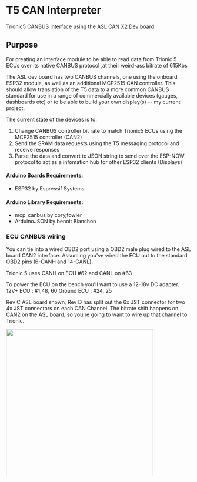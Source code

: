 # T5 CAN Interpreter
Trionic5 CANBUS interface using the [ASL CAN X2 Dev board](https://www.autosportlabs.com/product/esp32-can-x2-dual-can-bus-automotive-grade-development-board/). 

## Purpose
For creating an interface module to be able to read data from Trionic 5 ECUs over its native CANBUS protocol ,at their weird-ass bitrate of 615Kbs

The ASL dev board has two CANBUS channels, one using the onboard ESP32 module, as well as an additional MCP2515 CAN controller. This should allow translation of the T5 data to a more common CANBUS standard for use in a range of commercially available devices (gauges, dashboards etc) or to be able to build your own display(s) -- my current project.

The current state of the devices is to:

1. Change CANBUS controller bit rate to match Trionic5 ECUs using the MCP2515 controller (CAN2)
2. Send the SRAM data requests using the T5 messaging protocol and receive responses
3. Parse the data and convert to JSON string to send over the ESP-NOW protocol to act as a infomation hub for other ESP32 clients (Displays)


#### Arduino Boards Requirements:
- ESP32  by Espressif Systems

#### Arduino Library Requirements:
- mcp_canbus by coryjfowler
- ArduinoJSON by benoit Blanchon


### ECU CANBUS wiring
You can tie into a wired OBD2 port using a OBD2 male plug wired to the ASL board CAN2 interface. Assuming you've wired the ECU out to the standard OBD2 pins (6-CANH and 14-CANL).

Trionic 5 uses CANH on ECU #62 and CANL on #63

To power the ECU on the bench you'll want to use a 12-18v DC adapter. 
12V+ ECU : #1,48, 60
Ground ECU : #24, 25

Rev C ASL board shown, Rev D has split out the 6x JST connector for two 4x JST connectors on each CAN Channel. The bitrate shift happens on CAN2 on the ASL board, so you're going to want to wire up that channel to Trionic.

<img src="https://github.com/user-attachments/assets/2cbf2ffe-808c-4d04-8eba-c1c3a0783b68"  width=400 />
